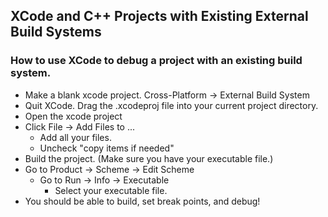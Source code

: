 ## XCode and C++ Projects with Existing External Build Systems
### How to use XCode to debug a project with an existing build system.
* Make a blank xcode project. Cross-Platform -> External Build System
* Quit XCode. Drag the .xcodeproj file into your current project directory.
* Open the xcode project
* Click File -> Add Files to ...
    * Add all your files.
    * Uncheck "copy items if needed"
* Build the project. (Make sure you have your executable file.)
* Go to Product -> Scheme -> Edit Scheme
    * Go to Run -> Info -> Executable
        * Select your executable file.
* You should be able to build, set break points, and debug!
